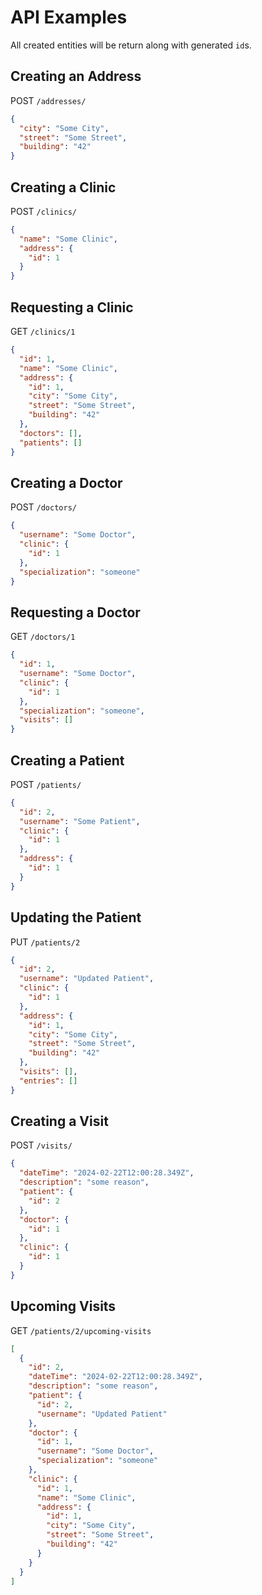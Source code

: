 # API Examples
All created entities will be return along with generated `id`s.

## Creating an Address
POST `/addresses/`

```json
{
  "city": "Some City",
  "street": "Some Street",
  "building": "42"
}
```

## Creating a Clinic
POST `/clinics/`

```json
{
  "name": "Some Clinic",
  "address": {
    "id": 1
  }
}
```

## Requesting a Clinic
GET `/clinics/1`

```json
{
  "id": 1,
  "name": "Some Clinic",
  "address": {
    "id": 1,
    "city": "Some City",
    "street": "Some Street",
    "building": "42"
  },
  "doctors": [],
  "patients": []
}
```

## Creating a Doctor
POST `/doctors/`

```json
{
  "username": "Some Doctor",
  "clinic": {
    "id": 1
  },
  "specialization": "someone"
}
```

## Requesting a Doctor
GET `/doctors/1`

```json
{
  "id": 1,
  "username": "Some Doctor",
  "clinic": {
    "id": 1
  },
  "specialization": "someone",
  "visits": []
}
```

## Creating a Patient
POST `/patients/`

```json
{
  "id": 2,
  "username": "Some Patient",
  "clinic": {
    "id": 1
  },
  "address": {
    "id": 1
  }
}
```

## Updating the Patient
PUT `/patients/2`

```json
{
  "id": 2,
  "username": "Updated Patient",
  "clinic": {
    "id": 1
  },
  "address": {
    "id": 1,
    "city": "Some City",
    "street": "Some Street",
    "building": "42"
  },
  "visits": [],
  "entries": []
}
```

## Creating a Visit
POST `/visits/`

```json
{
  "dateTime": "2024-02-22T12:00:28.349Z",
  "description": "some reason",
  "patient": {
    "id": 2
  },
  "doctor": {
    "id": 1
  },
  "clinic": {
    "id": 1
  }
}
```

## Upcoming Visits
GET `/patients/2/upcoming-visits`

```json
[
  {
    "id": 2,
    "dateTime": "2024-02-22T12:00:28.349Z",
    "description": "some reason",
    "patient": {
      "id": 2,
      "username": "Updated Patient"
    },
    "doctor": {
      "id": 1,
      "username": "Some Doctor",
      "specialization": "someone"
    },
    "clinic": {
      "id": 1,
      "name": "Some Clinic",
      "address": {
        "id": 1,
        "city": "Some City",
        "street": "Some Street",
        "building": "42"
      }
    }
  }
]
```